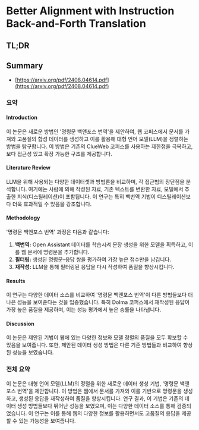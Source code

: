 # Better Alignment with Instruction Back-and-Forth Translation
## TL;DR
## Summary
- [https://arxiv.org/pdf/2408.04614.pdf](https://arxiv.org/pdf/2408.04614.pdf)

### 요약

#### Introduction
이 논문은 새로운 방법인 '명령문 백앤포스 번역'을 제안하여, 웹 코퍼스에서 문서를 가져와 고품질의 합성 데이터를 생성하고 이를 활용해 대형 언어 모델(LLM)을 정렬하는 방법을 탐구합니다. 이 방법은 기존의 ClueWeb 코퍼스를 사용하는 제한점을 극복하고, 보다 접근성 있고 확장 가능한 구조를 제공합니다.

#### Literature Review
LLM을 위해 사용되는 다양한 데이터셋과 방법론을 비교하며, 각 접근법의 장단점을 분석합니다. 여기에는 사람에 의해 작성된 자료, 기존 텍스트를 변환한 자료, 모델에서 추출한 지식(디스틸레이션)이 포함됩니다. 이 연구는 특히 백번역 기법이 디스틸레이션보다 더욱 효과적일 수 있음을 강조합니다.

#### Methodology
'명령문 백앤포스 번역' 과정은 다음과 같습니다:
1. **백번역:** Open Assistant 데이터를 학습시켜 문장 생성을 위한 모델을 획득하고, 이를 웹 문서에 명령문을 추가합니다.
2. **필터링:** 생성된 명령문-응답 쌍을 평가하여 가장 높은 점수만을 남깁니다.
3. **재작성:** LLM을 통해 필터링된 응답을 다시 작성하여 품질을 향상시킵니다.

#### Results
이 연구는 다양한 데이터 소스를 비교하여 '명령문 백앤포스 번역'이 다른 방법들보다 더 나은 성능을 보여준다는 것을 입증했습니다. 특히 Dolma 코퍼스에서 재작성된 응답이 가장 높은 품질을 제공하며, 이는 성능 평가에서 높은 승률을 나타냅니다.

#### Discussion
이 논문은 제안된 기법이 웹에 있는 다양한 정보와 모델 정렬의 품질을 모두 확보할 수 있음을 보여줍니다. 또한, 제안된 데이터 생성 방법은 다른 기존 방법들과 비교하여 향상된 성능을 보였습니다.

### 전체 요약
이 논문은 대형 언어 모델(LLM)의 정렬을 위한 새로운 데이터 생성 기법, '명령문 백앤포스 번역'을 제안합니다. 이 방법은 웹에서 문서를 가져와 이를 기반으로 명령문을 생성하고, 생성된 응답을 재작성하여 품질을 향상시킵니다. 연구 결과, 이 기법은 기존의 데이터 생성 방법들보다 뛰어난 성능을 보였으며, 이는 다양한 데이터 소스를 통해 검증되었습니다. 이 연구는 이를 통해 웹의 다양한 정보를 활용하면서도 고품질의 응답을 제공할 수 있는 가능성을 보여줍니다.